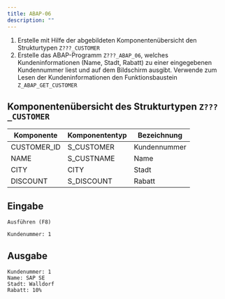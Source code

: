 ```yaml
---
title: ABAP-06
description: ""
---
```


1. Erstelle mit Hilfe der abgebildeten Komponentenübersicht den Strukturtypen `Z???_CUSTOMER`
2. Erstelle das ABAP-Programm `Z???_ABAP_06`, welches Kundeninformationen (Name, Stadt, Rabatt) zu einer eingegebenen Kundennummer liest und auf dem Bildschirm ausgibt. Verwende zum Lesen der Kundeninformationen den Funktionsbaustein `Z_ABAP_GET_CUSTOMER`

## Komponentenübersicht des Strukturtypen `Z???_CUSTOMER`

| Komponente  | Komponententyp | Bezeichnung  |
| ----------- | -------------- | ------------ |
| CUSTOMER_ID | S_CUSTOMER     | Kundennummer |
| NAME        | S_CUSTNAME     | Name         |
| CITY        | CITY           | Stadt        |
| DISCOUNT    | S_DISCOUNT     | Rabatt       |

## Eingabe

```
Ausführen (F8)

Kundenummer: 1
```

## Ausgabe

```
Kundenummer: 1
Name: SAP SE
Stadt: Walldorf
Rabatt: 10%
```
